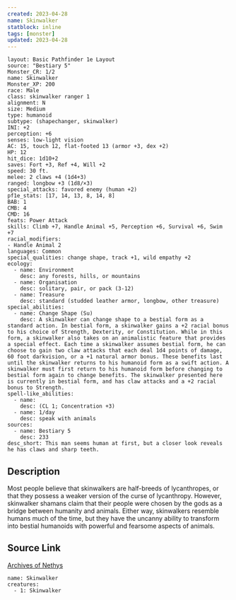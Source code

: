 ```yaml
---
created: 2023-04-28
name: Skinwalker
statblock: inline
tags: [monster]
updated: 2023-04-28
---
```

```statblock
layout: Basic Pathfinder 1e Layout
source: "Bestiary 5"
Monster_CR: 1/2
name: Skinwalker
Monster_XP: 200
race: Male
class: skinwalker ranger 1
alignment: N
size: Medium
type: humanoid
subtype: (shapechanger, skinwalker)
INI: +2
perception: +6
senses: low-light vision
AC: 15, touch 12, flat-footed 13 (armor +3, dex +2)
HP: 12
hit_dice: 1d10+2
saves: Fort +3, Ref +4, Will +2
speed: 30 ft.
melee: 2 claws +4 (1d4+3)
ranged: longbow +3 (1d8/×3)
special_attacks: favored enemy (human +2)
pf1e_stats: [17, 14, 13, 8, 14, 8]
BAB: 1
CMB: 4
CMD: 16
feats: Power Attack
skills: Climb +7, Handle Animal +5, Perception +6, Survival +6, Swim +7
racial_modifiers:
- Handle Animal 2
languages: Common
special_qualities: change shape, track +1, wild empathy +2
ecology:
  - name: Environment
    desc: any forests, hills, or mountains
  - name: Organisation
    desc: solitary, pair, or pack (3-12)
  - name: Treasure
    desc: standard (studded leather armor, longbow, other treasure)
special_abilities:
  - name: Change Shape (Su)
    desc: A skinwalker can change shape to a bestial form as a standard action. In bestial form, a skinwalker gains a +2 racial bonus to his choice of Strength, Dexterity, or Constitution. While in this form, a skinwalker also takes on an animalistic feature that provides a special effect. Each time a skinwalker assumes bestial form, he can choose to gain two claw attacks that each deal 1d4 points of damage, 60 foot darkvision, or a +1 natural armor bonus. These benefits last until the skinwalker returns to his humanoid form as a swift action. A skinwalker must first return to his humanoid form before changing to bestial form again to change benefits. The skinwalker presented here is currently in bestial form, and has claw attacks and a +2 racial bonus to Strength.
spell-like_abilities:
  - name:
    desc: (CL 1; Concentration +3)
  - name: 1/day
    desc: speak with animals
sources:
  - name: Bestiary 5
    desc: 233
desc_short: This man seems human at first, but a closer look reveals he has claws and sharp teeth.
```
## Description
Most people believe that skinwalkers are half-breeds of lycanthropes, or that they possess a weaker version of the curse of lycanthropy. However, skinwalker shamans claim that their people were chosen by the gods as a bridge between humanity and animals. Either way, skinwalkers resemble humans much of the time, but they have the uncanny ability to transform into bestial humanoids with powerful and fearsome aspects of animals.
## Source Link
[Archives of Nethys](https://aonprd.com/MonsterDisplay.aspx?ItemName=Skinwalker)
```encounter-table
name: Skinwalker
creatures:
  - 1: Skinwalker
```
